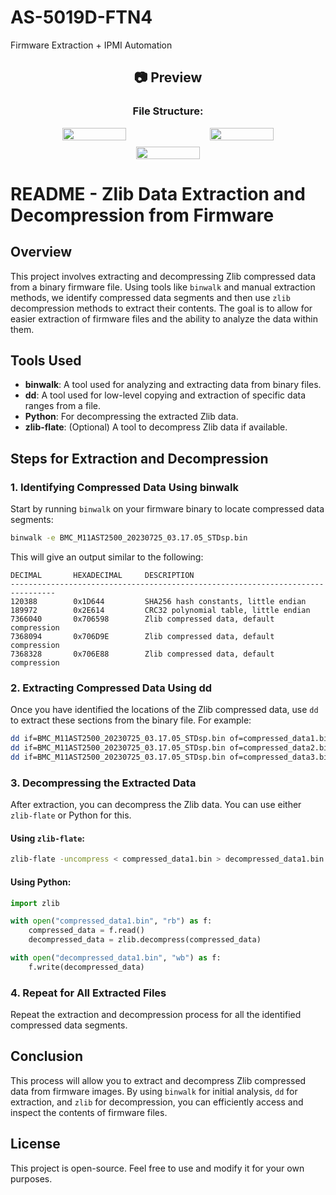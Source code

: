 # AS-5019D-FTN4
Firmware Extraction + IPMI Automation


<div align="center">

  <h2>📷 Preview</h2>
  
  <h3>File Structure:</h3>

  <div style="display: flex; flex-wrap: wrap; justify-content: center; gap: 10px;">
    <img src="https://github.com/user-attachments/assets/13aca79d-2448-44c2-b17a-a4c43aeae116" width="45%" style="max-width: 300px;">
    <img src="https://github.com/user-attachments/assets/67d28afa-a1e6-4a06-9d7f-785484c285e2" width="45%" style="max-width: 300px;">
    <img src="https://github.com/user-attachments/assets/b4a38a5a-751d-441d-ab6a-f6d5f96fe2cf" width="45%" style="max-width: 300px;"> 
  </div>
</div>

# README - Zlib Data Extraction and Decompression from Firmware

## Overview

This project involves extracting and decompressing Zlib compressed data from a binary firmware file. Using tools like `binwalk` and manual extraction methods, we identify compressed data segments and then use `zlib` decompression methods to extract their contents. The goal is to allow for easier extraction of firmware files and the ability to analyze the data within them.

## Tools Used

- **binwalk**: A tool used for analyzing and extracting data from binary files.
- **dd**: A tool used for low-level copying and extraction of specific data ranges from a file.
- **Python**: For decompressing the extracted Zlib data.
- **zlib-flate**: (Optional) A tool to decompress Zlib data if available.

## Steps for Extraction and Decompression

### 1. **Identifying Compressed Data Using binwalk**

Start by running `binwalk` on your firmware binary to locate compressed data segments:

```bash
binwalk -e BMC_M11AST2500_20230725_03.17.05_STDsp.bin
```

This will give an output similar to the following:

```
DECIMAL       HEXADECIMAL     DESCRIPTION
--------------------------------------------------------------------------------
120388        0x1D644         SHA256 hash constants, little endian
189972        0x2E614         CRC32 polynomial table, little endian
7366040       0x706598        Zlib compressed data, default compression
7368094       0x706D9E        Zlib compressed data, default compression
7368328       0x706E88        Zlib compressed data, default compression
```

### 2. **Extracting Compressed Data Using dd**

Once you have identified the locations of the Zlib compressed data, use `dd` to extract these sections from the binary file. For example:

```bash
dd if=BMC_M11AST2500_20230725_03.17.05_STDsp.bin of=compressed_data1.bin bs=1 skip=7366040 count=2048
dd if=BMC_M11AST2500_20230725_03.17.05_STDsp.bin of=compressed_data2.bin bs=1 skip=7368094 count=2048
dd if=BMC_M11AST2500_20230725_03.17.05_STDsp.bin of=compressed_data3.bin bs=1 skip=7368328 count=2048
```

### 3. **Decompressing the Extracted Data**

After extraction, you can decompress the Zlib data. You can use either `zlib-flate` or Python for this.

#### Using `zlib-flate`:

```bash
zlib-flate -uncompress < compressed_data1.bin > decompressed_data1.bin
```

#### Using Python:

```python
import zlib

with open("compressed_data1.bin", "rb") as f:
    compressed_data = f.read()
    decompressed_data = zlib.decompress(compressed_data)

with open("decompressed_data1.bin", "wb") as f:
    f.write(decompressed_data)
```

### 4. **Repeat for All Extracted Files**

Repeat the extraction and decompression process for all the identified compressed data segments.

## Conclusion

This process will allow you to extract and decompress Zlib compressed data from firmware images. By using `binwalk` for initial analysis, `dd` for extraction, and `zlib` for decompression, you can efficiently access and inspect the contents of firmware files.

## License

This project is open-source. Feel free to use and modify it for your own purposes.

